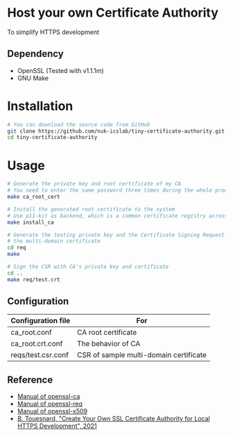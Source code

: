 # Host your own Certificate Authority

To simplify HTTPS development

## Dependency

- OpenSSL (Tested with v1.1.1m)
- GNU Make

# Installation

```bash
# You can download the source code from GitHub
git clone https://github.com/nuk-icslab/tiny-certificate-authority.git
cd tiny-certificate-authority
```

# Usage

```bash
# Generate the private key and root certificate of my CA
# You need to enter the same password three times during the whole procedure
make ca_root_cert

# Install the generated root certificate to the system
# Use p11-kit as backend, which is a common certificate registry across Linux distributions
make install_ca

# Generate the testing private key and the Certificate Signing Request (CSR) for
# the multi-domain certificate
cd req
make

# Sign the CSR with CA's private key and certificate
cd ..
make req/test.crt
```

## Configuration

| Configuration file | For                                    |
| ------------------ | -------------------------------------- |
| ca_root.conf       | CA root certificate                    |
| ca_root.crt.conf   | The behavior of CA                     |
| reqs/test.csr.conf | CSR of sample multi-domain certificate |

## Reference

- [Manual of openssl-ca](https://www.openssl.org/docs/man1.1.1/man1/openssl-ca.html)
- [Manual of openssl-req](https://www.openssl.org/docs/man1.1.1/man1/openssl-req.html)
- [Manual of openssl-x509](https://www.openssl.org/docs/man1.1.1/man1/x509.html)
- [B. Touesnard, "Create Your Own SSL Certificate Authority for Local HTTPS Development", 2021](https://deliciousbrains.com/ssl-certificate-authority-for-local-https-development/)
